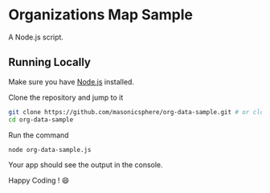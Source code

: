 # Organizations Map Sample

A Node.js script.

## Running Locally

Make sure you have [Node.js](http://nodejs.org/) installed.

Clone the repository and jump to it

```sh
git clone https://github.com/masonicsphere/org-data-sample.git # or clone your own fork
cd org-data-sample
```

Run the command

```sh
node org-data-sample.js
```

Your app should see the output in the console.

Happy Coding ! :smile:
